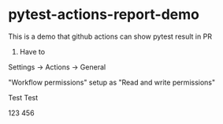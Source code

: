 # pytest-actions-report-demo

This is a demo that github actions can show pytest result in PR

1. Have to

Settings → Actions → General

"Workflow permissions" setup as "Read and write permissions"

Test Test

123
456
